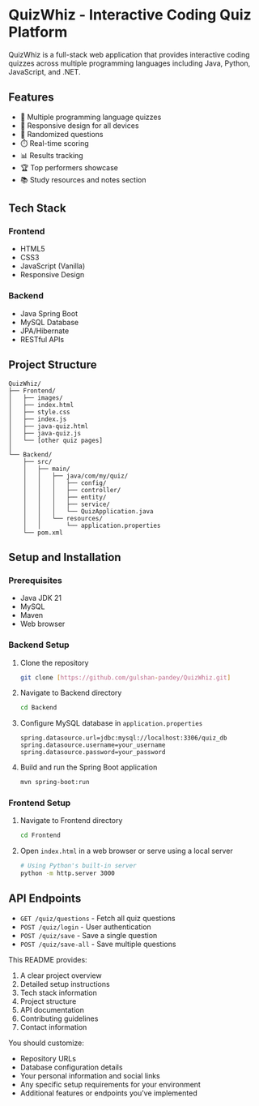 # QuizWhiz - Interactive Coding Quiz Platform

QuizWhiz is a full-stack web application that provides interactive coding quizzes across multiple programming languages including Java, Python, JavaScript, and .NET.

## Features

- 🎯 Multiple programming language quizzes
- 📱 Responsive design for all devices
- 🔄 Randomized questions
- ⏱️ Real-time scoring
- 📊 Results tracking
- 🏆 Top performers showcase
- 📚 Study resources and notes section

## Tech Stack

### Frontend
- HTML5
- CSS3
- JavaScript (Vanilla)
- Responsive Design

### Backend
- Java Spring Boot
- MySQL Database
- JPA/Hibernate
- RESTful APIs

## Project Structure

```
QuizWhiz/
├── Frontend/
│   ├── images/
│   ├── index.html
│   ├── style.css
│   ├── index.js
│   ├── java-quiz.html
│   ├── java-quiz.js
│   └── [other quiz pages]
│
└── Backend/
    ├── src/
    │   ├── main/
    │   │   ├── java/com/my/quiz/
    │   │   │   ├── config/
    │   │   │   ├── controller/
    │   │   │   ├── entity/
    │   │   │   ├── service/
    │   │   │   └── QuizApplication.java
    │   │   └── resources/
    │   │       └── application.properties
    └── pom.xml
```

## Setup and Installation

### Prerequisites
- Java JDK 21
- MySQL
- Maven
- Web browser

### Backend Setup
1. Clone the repository
   ```bash
   git clone [https://github.com/gulshan-pandey/QuizWhiz.git]
   ```

2. Navigate to Backend directory
   ```bash
   cd Backend
   ```

3. Configure MySQL database in `application.properties`
   ```properties
   spring.datasource.url=jdbc:mysql://localhost:3306/quiz_db
   spring.datasource.username=your_username
   spring.datasource.password=your_password
   ```

4. Build and run the Spring Boot application
   ```bash
   mvn spring-boot:run
   ```

### Frontend Setup
1. Navigate to Frontend directory
   ```bash
   cd Frontend
   ```

2. Open `index.html` in a web browser or serve using a local server
   ```bash
   # Using Python's built-in server
   python -m http.server 3000
   ```

## API Endpoints

- `GET /quiz/questions` - Fetch all quiz questions
- `POST /quiz/login` - User authentication
- `POST /quiz/save` - Save a single question
- `POST /quiz/save-all` - Save multiple questions




This README provides:
1. A clear project overview
2. Detailed setup instructions
3. Tech stack information
4. Project structure
5. API documentation
6. Contributing guidelines
7. Contact information

You should customize:
- Repository URLs
- Database configuration details
- Your personal information and social links
- Any specific setup requirements for your environment
- Additional features or endpoints you've implemented
